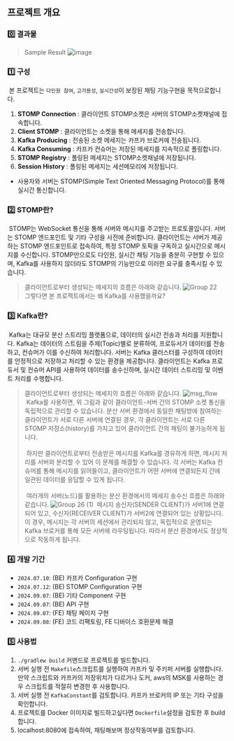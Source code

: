 ## 프로젝트 개요

### **0️⃣ 결과물**
> Sample Result
> ![image](https://github.com/user-attachments/assets/7a715d55-92c9-48fd-9bd6-ccbcbbb8ca26)

### **1️⃣ 구성**
&nbsp;본 프로젝트는 `다인원 참여`, `고가용성`, `실시간성`이 보장된 채팅 기능구현을 목적으로합니다.
1. **STOMP Connection** : 클라이언트 STOMP소켓은 서버의 STOMP소켓채널에 접속합니다.
2. **Client STOMP** : 클라이언트는 소켓을 통해 메세지를 전송합니다.
3. **Kafka Producing** : 전송된 소켓 메세지는 카프카 브로커에 전송됩니다.
4. **Kafka Consuming** : 카프카 컨슈머는 저장된 메세지를 지속적으로 폴링합니다.
5. **STOMP Registry** : 폴링된 메세지는 STOMP소켓채널에 저장됩니다.
6. **Session History** : 폴링된 메세지는 세션메모리에 저장됩니다.

- 사용자와 서버는 STOMP(Simple Text Oriented Messaging Protocol)를 통해 실시간 통신합니다.

### **2️⃣ STOMP란?**
&nbsp;STOMP는 WebSocket 통신을 통해 서버와 메시지를 주고받는 프로토콜입니다.
서버는 STOMP 엔드포인트 및 기타 구성을 사전에 준비합니다. 
클라이언트는 서버가 제공하는 STOMP 엔드포인트로 접속하여,
특정 STOMP 토픽을 구독하고 실시간으로 메시지를 수신합니다. 
STOMP만으로도 다인원, 실시간 채팅 기능을 충분히 구현할 수 있으며,
Kafka를 사용하지 않더라도 STOMP의 기능만으로 이러한 요구를 충족시킬 수 있습니다.

> 클라이언트로부터 생성되는 메세지의 흐름은 아래와 같습니다.
![Group 22](https://github.com/user-attachments/assets/f7c2ddc9-4eef-4dfb-87fb-982926b9e25a)
> &nbsp; 그렇다면 본 프로젝트에서는 왜 Kafka를 사용했을까요?

### **3️⃣ Kafka란?**
&nbsp;Kafka는 대규모 분산 스트리밍 플랫폼으로, 데이터의 실시간 전송과 처리를 지원합니다.
Kafka는 데이터의 스트림을 주제(Topic)별로 분류하여, 프로듀서가 데이터를 전송하고, 
컨슈머가 이를 수신하여 처리합니다. 
서버는 Kafka 클러스터를 구성하여 데이터를 안정적으로 저장하고 처리할 수 있는 환경을 제공합니다. 
클라이언트는 Kafka 프로듀서 및 컨슈머 API를 사용하여 데이터를 송수신하며,
실시간 데이터 스트리밍 및 이벤트 처리를 수행합니다.

> 클라이언트로부터 생성되는 메세지의 흐름은 아래와 같습니다.
![msg_flow](https://github.com/user-attachments/assets/699d531b-e92a-4d5b-b564-11b60560abdc)
> &nbsp;Kafka를 사용하면, 위 그림과 같이 클라이언트-서버 간의 STOMP 소켓 통신을 독립적으로 관리할 수 있습니다.
> 분산 서버 환경에서 동일한 채팅방에 참여하는 클라이언트가 서로 다른 서버에 연결된 경우, 
> 각 클라이언트는 서로 다른 STOMP 저장소(history)를 가지고 있어 클라이언트 간의 채팅이 불가능하게 됩니다.
> <br/><br/>
> &nbsp;하지만 클라이언트로부터 전송받은 메시지를 Kafka를 경유하게 하면, 
> 메시지 처리를 서버와 분리할 수 있어 이 문제를 해결할 수 있습니다. 
> 각 서버는 Kafka 컨슈머를 통해 메시지를 읽어들이고, 
> 클라이언트가 어떤 서버에 연결되든지 간에 일관된 데이터를 응답할 수 있게 됩니다.
> <br/><br/>
> &nbsp;여러개의 서버(노드)를 활용하는 분산 환경에서의 메세지 송수신 흐름은 하래와 같습니다.
> ![Group 26 (1)](https://github.com/user-attachments/assets/72a86b1c-b725-4cab-baba-fc949a539be3)
> &nbsp;메시지 송신자(SENDER CLIENT)가 서버1에 연결되어 있고, 
> 수신자(RECEIVER CLIENT)가 서버2에 연결되어 있는 상황입니다.
> 이 경우, 메시지는 각 서버의 세션에서 관리되지 않고, 
> 독립적으로 운영되는 Kafka 브로커를 통해 모든 서버에 라우팅됩니다. 따라서 분산 환경에서도 정상적으로 작동하게 됩니다.

### **4️⃣ 개발 기간**
- `2024.07.10`: (BE) 카프카 Configuration 구현
- `2024.07.12`: (BE) STOMP Configuration 구현
- `2024.09.07`: (BE) 기타 Component 구현
- `2024.09.07`: (BE) API 구현
- `2024.09.07`: (FE) 채팅 페이지 구현
- `2024.09.08`: (FE) 코드 리팩토링, FE 디바이스 호환문제 해결


### **5️⃣ 사용법**
1. `./gradlew build` 커맨드로 프로젝트를 빌드합니다.
2. 서버 실행 전 `Makefile`스크립트를 실행하여 카프카 및 주키퍼 서버를 실행합니다. 만약 스크립트와 카프카의 저장위치가 다르거나 도커, aws의 MSK를 사용하는 경우 스크립트를 적절히 변경한 후 사용합니다.
3. 서버 실행 전 `KafkaConstant`를 검토합니다. 카프카 브로커의 IP 또는 기타 구성을 확인합니다.
4. 프로젝트를 Docker 이미지로 빌드하고싶다면 `Dockerfile`설정을 검토한 후 build합니다.
5. localhost:8080에 접속하여, 채팅해보며 정상작동여부를 검토합니다.